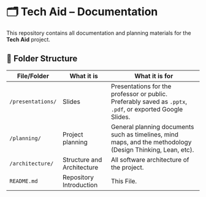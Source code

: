 # 🗂️ Tech Aid – Documentation

This repository contains all documentation and planning materials for the **Tech Aid** project.

## 📁 Folder Structure

| File/Folder        | What it is                    | What it is for                                                    |
|--------------------|-------------------------------|--------------------------------------------------------------------|
| `/presentations/`  | Slides                        | Presentations for the professor or public. Preferably saved as `.pptx`, `.pdf`, or exported Google Slides. |
| `/planning/`       | Project planning              | General planning documents such as timelines, mind maps, and the methodology (Design Thinking, Lean, etc). |
| `/architecture/`  | Structure and Architecture     | All software architecture of the project. |
| `README.md`        | Repository Introduction       | This File. |
